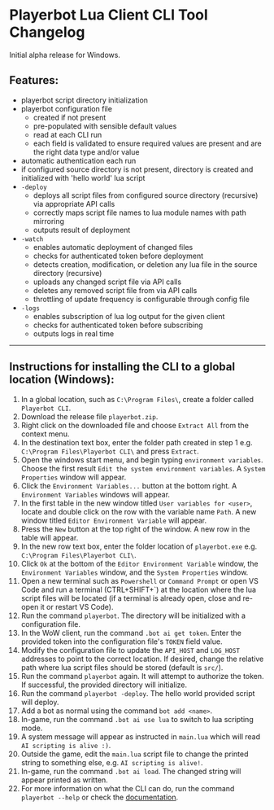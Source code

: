 # Playerbot Lua Client CLI Tool Changelog

Initial alpha release for Windows.

## Features: 

- playerbot script directory initialization
- playerbot configuration file
  - created if not present
  - pre-populated with sensible default values
  - read at each CLI run
  - each field is validated to ensure required values are present and are the right data type and/or value
- automatic authentication each run
- if configured source directory is not present, directory is created and initialized with 'hello world' lua script
- `-deploy`
  - deploys all script files from configured source directory (recursive) via appropriate API calls
  - correctly maps script file names to lua module names with path mirroring
  - outputs result of deployment
- `-watch`
  - enables automatic deployment of changed files
  - checks for authenticated token before deployment
  - detects creation, modification, or deletion any lua file in the source directory (recursive)
  - uploads any changed script file via API calls
  - deletes any removed script file from via API calls
  - throttling of update frequency is configurable through config file
- `-logs`
  - enables subscription of lua log output for the given client
  - checks for authenticated token before subscribing
  - outputs logs in real time

___ 

## Instructions for installing the CLI to a global location (Windows):

1. In a global location, such as `C:\Program Files\`, create a folder called `Playerbot CLI`. 
2. Download the release file `playerbot.zip`. 
3. Right click on the downloaded file and choose `Extract All` from the context menu.
4. In the destination text box, enter the folder path created in step 1 e.g. `C:\Program Files\Playerbot CLI\` and press `Extract`. 
5. Open the windows start menu, and begin typing `environment variables`. Choose the first result `Edit the system environment variables`. A `System Properties` window will appear.
6. Click the `Environment Variables...` button at the bottom right. A `Environment Variables` windows will appear.
7. In the first table in the new window titled `User variables for <user>`, locate and double click on the row with the variable name `Path`. A new window titled `Editor Environment Variable` will appear.
8. Press the `New` button at the top right of the window. A new row in the table will appear.
9. In the new row text box, enter the folder location of `playerbot.exe` e.g. `C:\Program Files\Playerbot CLI\`.
10. Click `Ok` at the bottom of the `Editor Environment Variable` window, the `Environment Variables` window, and the `System Properties` window.
11. Open a new terminal such as `Powershell` or `Command Prompt` or open VS Code and run a terminal (CTRL+SHIFT+`) at the location where the lua script files will be located (if a terminal is already open, close and re-open it or restart VS Code).
12. Run the command `playerbot`. The directory will be initialized with a configuration file. 
13. In the WoW client, run the command `.bot ai get token`. Enter the provided token into the configuration file's `TOKEN` field value. 
14. Modify the configuration file to update the `API_HOST` and `LOG_HOST` addresses to point to the correct location. If desired, change the relative path where lua script files should be stored (default is `src/`).
14. Run the command `playerbot` again. It will attempt to authorize the token. If successful, the provided directory will initialize.
15. Run the command `playerbot -deploy`. The hello world provided script will deploy. 
16. Add a bot as normal using the command `bot add <name>`. 
17. In-game, run the command `.bot ai use lua` to switch to lua scripting mode. 
18. A system message will appear as instructed in `main.lua` which will read `AI scripting is alive :)`. 
19. Outside the game, edit the `main.lua` script file to change the printed string to something else, e.g. `AI scripting is alive!`.
20. In-game, run the command `.bot ai load`. The changed string will appear printed as written.
21. For more information on what the CLI can do, run the command `playerbot --help` or check the [documentation](https://nate123456.github.io/mangos-lua/).
